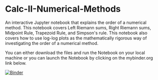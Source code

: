 # Calc-II-Numerical-Methods
An interactive Jupyter notebook that explains the order of a numerical method. This notebook covers Left Riemann sums, Right Riemann sums, Midpoint Rule, Trapezoid Rule, and Simpson's rule. This notebook also covers how to use log-log plots as the mathematically rigorous way of investigating the order of a numerical method.

You can either download the files and run the Notebook on your local machine or you can launch the Notebook by clicking on the mybinder.org link below.

[![Binder](http://mybinder.org/badge.svg)](http://mybinder.org:/repo/kmcquighan/calc-ii-numerical-methods)
